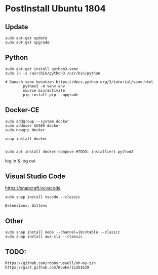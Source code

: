 # PostInstall Ubuntu 1804

## Update
    sudo apt-get update
    sudo apt-get upgrade

## Python

    sudo apt-get install python3-venv 
    sudo ln -s /usr/bin/python3 /usr/bin/python
 
    # Danach venv benutzen https://docs.python.org/3/tutorial/venv.html
            python3 -m venv env
            source bin/activate
            pip install pip --upgrade

## Docker-CE

    sudo addgroup --system docker
    sudo adduser $USER docker
    sudo newgrp docker
    
    snap install docker
    

    sudo apt install docker-compose #TODO: installiert python2 


log in & log out

## Visual Studio Code

https://snapcraft.io/vscode
    
    sudo snap install vscode --classic
    
    Extensions: Gitlens 
## Other

    sudo snap install node --channel=10/stable --classic
    sudo snap install aws-cli --classic
    
## TODO:
    https://github.com/robbyrussell/oh-my-zsh
    https://gist.github.com/Bouke/11261620

